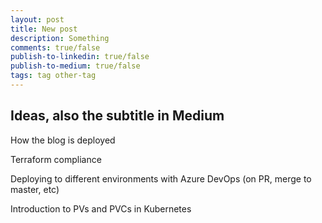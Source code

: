 ```yaml
---
layout: post
title: New post
description: Something
comments: true/false
publish-to-linkedin: true/false
publish-to-medium: true/false
tags: tag other-tag
---
```


## Ideas, also the subtitle in Medium

How the blog is deployed

Terraform compliance

Deploying to different environments with Azure DevOps (on PR, merge to master, etc)

Introduction to PVs and PVCs in Kubernetes

